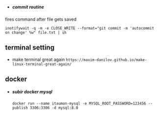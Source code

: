 
- ##### commit routine
fires command after file gets saved

`inotifywait -q -m -e CLOSE_WRITE --format="git commit -m 'autocommit on change' %w" file.txt | sh`

## terminal setting

- make terminal great again
    `https://maxim-danilov.github.io/make-linux-terminal-great-again/`

## docker

- ##### subir docker mysql
    `docker run --name itaumon-mysql -e MYSQL_ROOT_PASSWORD=123456 --publish 3306:3306 -d mysql:8.0`